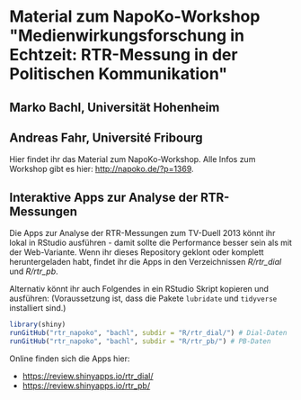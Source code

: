 # Material zum NapoKo-Workshop "Medienwirkungsforschung in Echtzeit: RTR-Messung in der Politischen Kommunikation"

## Marko Bachl, Universität Hohenheim
## Andreas Fahr, Université Fribourg 

Hier findet ihr das Material zum NapoKo-Workshop. Alle Infos zum Workshop gibt es hier: http://napoko.de/?p=1369.

## Interaktive Apps zur Analyse der RTR-Messungen

Die Apps zur Analyse der RTR-Messungen zum TV-Duell 2013 könnt ihr lokal in RStudio ausführen - damit sollte die Performance besser sein als mit der Web-Variante. Wenn ihr dieses Repository geklont oder komplett heruntergeladen habt, findet ihr die Apps in den Verzeichnissen *R/rtr_dial* und *R/rtr_pb*.

Alternativ könnt ihr auch Folgendes in ein RStudio Skript kopieren und ausführen:
(Voraussetzung ist, dass die Pakete `lubridate` und `tidyverse` installiert sind.)
```R
library(shiny)
runGitHub("rtr_napoko", "bachl", subdir = "R/rtr_dial/") # Dial-Daten
runGitHub("rtr_napoko", "bachl", subdir = "R/rtr_pb/") # PB-Daten
```

Online finden sich die Apps hier:

* https://review.shinyapps.io/rtr_dial/
* https://review.shinyapps.io/rtr_pb/

